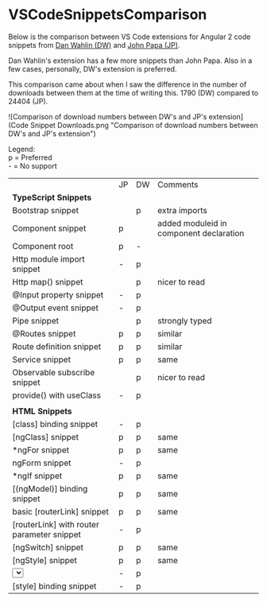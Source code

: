 # VSCodeSnippetsComparison

Below is the comparison between VS Code extensions for Angular 2 code snippets from [Dan Wahlin (DW)](http://blog.codewithdan.com/2016/03/19/angular-2-typescript-and-html-snippets-for-vs-code/) and [John Papa (JP)](http://www.johnpapa.net/vscode-ng-snippets/).

Dan Wahlin's extension has a few more snippets than John Papa. Also in a few cases, personally, DW's extension is preferred.  

This comparison came about when I saw the difference in the number of downloads between them at the time of writing this. 1790 (DW) compared to 24404 (JP).

![Comparison of download numbers between DW's and JP's extension](Code Snippet Downloads.png "Comparison of download numbers between DW's and JP's extension")

Legend:  
p = Preferred  
\- = No support

|                                            |    |    |                                         | 
|--------------------------------------------|----|----|-----------------------------------------| 
|                                            | JP | DW | Comments                                | 
|**TypeScript Snippets**                                            |    |    |                                         |
| Bootstrap snippet                          |    | p  | extra imports                           | 
| Component snippet                          | p  |    | added moduleid in component declaration | 
| Component root                             | p  | -  |                                         | 
| Http module import snippet                 | -  | p  |                                         | 
| Http map() snippet                         |    | p  | nicer to read                           | 
| @Input property snippet                    | -  | p  |                                         | 
| @Output event snippet                      | -  | p  |                                         | 
| Pipe snippet                               |    | p  | strongly typed                          | 
| @Routes snippet                            | p  | p  | similar                                 | 
| Route definition snippet                   | p  | p  | similar                                 | 
| Service snippet                            | p  | p  | same                                    | 
| Observable subscribe snippet               |    | p  | nicer to read                           | 
| provide() with useClass                    | -  | p  |                                         | 
|                                            |    |    |                                         | 
| **HTML Snippets**                                           |    |    |                                         | 
| [class] binding snippet                    | -  | p  |                                         | 
| [ngClass] snippet                          | p  | p  | same                                    | 
| *ngFor snippet                             | p  | p  | same                                    | 
| ngForm snippet                             | -  | p  |                                         | 
| *ngIf snippet                              | p  | p  | same                                    | 
| [(ngModel)] binding snippet                | p  | p  | same                                    | 
| basic [routerLink] snippet                 | p  | p  | same                                    | 
| [routerLink] with router parameter snippet | -  | p  |                                         | 
| [ngSwitch] snippet                         | p  | p  | same                                    | 
| [ngStyle] snippet                          | p  | p  | same                                    | 
| <select> control using *ngFor snipppet     | -  | p  |                                         | 
| [style] binding snippet                    | -  | p  |                                         | 
